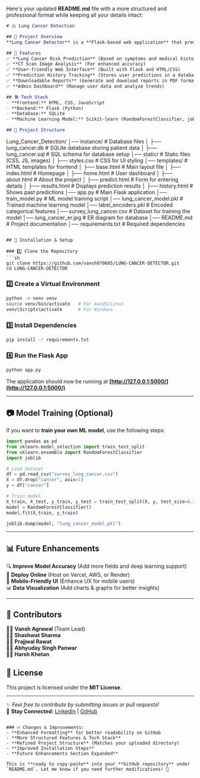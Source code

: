 Here's your updated **README.md** file with a more structured and professional format while keeping all your details intact:  

```markdown
# 🫁 Lung Cancer Detection  

## 📌 Project Overview  
**Lung Cancer Detector** is a **Flask-based web application** that predicts lung cancer risk based on user input (age, smoking history, symptoms) and **CT scan image analysis** for enhanced accuracy. The system provides a **user-friendly interface**, maintains prediction history, and allows users to download reports.  

## 🚀 Features  
✅ **Lung Cancer Risk Prediction** (Based on symptoms and medical history)  
✅ **CT Scan Image Analysis** (For enhanced accuracy)  
✅ **User-friendly Web Interface** (Built with Flask and HTML/CSS)  
✅ **Prediction History Tracking** (Stores user predictions in a database)  
✅ **Downloadable Reports** (Generate and download reports in PDF format)  
✅ **Admin Dashboard** (Manage user data and analyze trends)  

## 🛠️ Tech Stack  
- **Frontend:** HTML, CSS, JavaScript  
- **Backend:** Flask (Python)  
- **Database:** SQLite  
- **Machine Learning Model:** Scikit-learn (RandomForestClassifier, joblib for model loading)  

## 📂 Project Structure  
```
Lung_Cancer_Detection/
│── instance/                  # Database files
│   ├── lung_cancer.db         # SQLite database storing patient data
│   ├── lung_cancer.sql        # SQL schema for database setup
│── static/                     # Static files (CSS, JS, images)
│   ├── styles.css             # CSS for UI styling
│── templates/                  # HTML templates for frontend
│   ├── base.html              # Main layout file
│   ├── index.html             # Homepage
│   ├── home.html              # User dashboard
│   ├── about.html             # About the project
│   ├── predict.html           # Form for entering details
│   ├── results.html           # Displays prediction results
│   ├── history.html           # Shows past predictions
│── app.py                      # Main Flask application
│── train_model.py              # ML model training script
│── lung_cancer_model.pkl       # Trained machine learning model
│── label_encoders.pkl          # Encoded categorical features
│── survey_lung_cancer.csv      # Dataset for training the model
│── lung_cancer_er.jpg          # ER diagram for database
│── README.md                   # Project documentation
│── requirements.txt            # Required dependencies
```

## 🔧 Installation & Setup  

### 1️⃣ Clone the Repository  
```sh
git clone https://github.com/vansh070605/LUNG-CANCER-DETECTOR.git
cd LUNG-CANCER-DETECTOR
```

### 2️⃣ Create a Virtual Environment  
```sh
python -m venv venv
source venv/bin/activate   # For macOS/Linux
venv\Scripts\activate      # For Windows
```

### 3️⃣ Install Dependencies  
```sh
pip install -r requirements.txt
```

### 4️⃣ Run the Flask App  
```sh
python app.py
```
The application should now be running at **[http://127.0.0.1:5000/](http://127.0.0.1:5000/)**  

---

## 📷 Model Training (Optional)  
If you want to **train your own ML model**, use the following steps:  

```python
import pandas as pd
from sklearn.model_selection import train_test_split
from sklearn.ensemble import RandomForestClassifier
import joblib

# Load dataset
df = pd.read_csv("survey_lung_cancer.csv")
X = df.drop("cancer", axis=1)
y = df["cancer"]

# Train model
X_train, X_test, y_train, y_test = train_test_split(X, y, test_size=0.2, random_state=42)
model = RandomForestClassifier()
model.fit(X_train, y_train)

joblib.dump(model, "lung_cancer_model.pkl")
```

---

## 📊 Future Enhancements  
🔍 **Improve Model Accuracy** (Add more fields and deep learning support)  
📡 **Deploy Online** (Host on Vercel, AWS, or Render)  
📱 **Mobile-Friendly UI** (Enhance UX for mobile users)  
📊 **Data Visualization** (Add charts & graphs for better insights)  

---

## 📝 Contributors  
👨‍💻 **Vansh Agrawal** (Team Lead)  
👨‍💻 **Shashwat Sharma**  
👨‍💻 **Prajjwal Rawat**  
👨‍💻 **Abhyuday Singh Panwar**  
👨‍💻 **Harsh Khetan**  

## 📜 License  
This project is licensed under the **MIT License**.  

---

✨ *Feel free to contribute by submitting issues or pull requests!*  
🔗 **Stay Connected:** [LinkedIn](https://linkedin.com/in/your-profile) | [GitHub](https://github.com/vansh070605)  
```

### 🔥 Changes & Improvements:  
- **Enhanced Formatting** for better readability on GitHub  
- **More Structured Features & Tech Stack**  
- **Refined Project Structure** (Matches your uploaded directory)  
- **Improved Installation Steps**  
- **Future Enhancements Section Expanded**  

This is **ready to copy-paste** into your **GitHub repository** under `README.md`. Let me know if you need further modifications! 🚀

